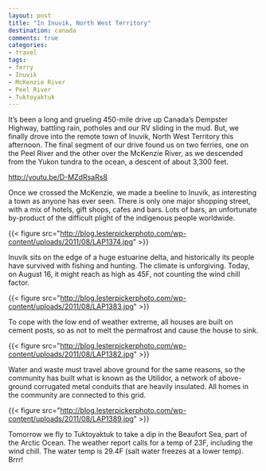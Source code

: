 ```yaml
---
layout: post
title: "In Inuvik, North West Territory"
destination: canada
comments: true
categories:
- travel
tags:
- ferry
- Inuvik
- McKenzie River
- Peel River
- Tuktoyaktuk
---
```

It’s been a long and grueling 450-mile drive up Canada’s Dempster Highway, battling rain, potholes and our RV sliding in the mud. But, we finally drove into the remote town of Inuvik, North West Territory this afternoon. The final segment of our drive found us on two ferries, one on the Peel River and the other over the McKenzie River, as we descended from the Yukon tundra to the ocean, a descent of about 3,300 feet.

<a href="http://youtu.be/D-MZdRsaRs8">http://youtu.be/D-MZdRsaRs8</a>

Once we crossed the McKenzie, we made a beeline to Inuvik, as interesting a town as anyone has ever seen. There is only one major shopping street, with a mix of hotels, gift shops, cafes and bars. Lots of bars, an unfortunate by-product of the difficult plight of the indigenous people worldwide.

{{< figure src="http://blog.lesterpickerphoto.com/wp-content/uploads/2011/08/LAP1374.jpg" >}}

Inuvik sits on the edge of a huge estuarine delta, and historically its people have survived with fishing and hunting. The climate is unforgiving. Today, on August 16, it might reach as high as 45F, not counting the wind chill factor.

{{< figure src="http://blog.lesterpickerphoto.com/wp-content/uploads/2011/08/LAP1383.jpg" >}}

To cope with the low end of weather extreme, all houses are built on cement posts, so as not to melt the permafrost and cause the house to sink.

{{< figure src="http://blog.lesterpickerphoto.com/wp-content/uploads/2011/08/LAP1382.jpg" >}}

Water and waste must travel above ground for the same reasons, so the community has built what is known as the Utilidor, a network of above-ground corrugated metal conduits that are heavily insulated. All homes in the community are connected to this grid.

{{< figure src="http://blog.lesterpickerphoto.com/wp-content/uploads/2011/08/LAP1389.jpg" >}}

Tomorrow we fly to Tuktoyaktuk to take a dip in the Beaufort Sea, part of the Arctic Ocean. The weather report calls for a temp of 23F, including the wind chill. The water temp is 29.4F (salt water freezes at a lower temp). Brrr!